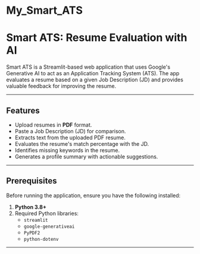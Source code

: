 # My_Smart_ATS

# Smart ATS: Resume Evaluation with AI

Smart ATS is a Streamlit-based web application that uses Google's Generative AI to act as an Application Tracking System (ATS). The app evaluates a resume based on a given Job Description (JD) and provides valuable feedback for improving the resume.

---

## Features

- Upload resumes in **PDF** format.
- Paste a Job Description (JD) for comparison.
- Extracts text from the uploaded PDF resume.
- Evaluates the resume's match percentage with the JD.
- Identifies missing keywords in the resume.
- Generates a profile summary with actionable suggestions.

---

## Prerequisites

Before running the application, ensure you have the following installed:

1. **Python 3.8+**
2. Required Python libraries:
   - `streamlit`
   - `google-generativeai`
   - `PyPDF2`
   - `python-dotenv`

---
